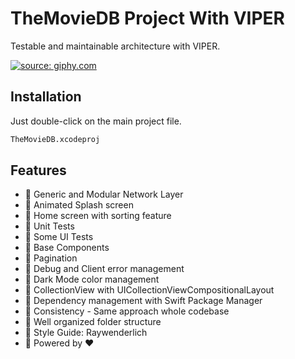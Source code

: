 # TheMovieDB Project With VIPER

Testable and maintainable architecture with VIPER. 

<a href="https://media.giphy.com/media/31E3fZ7P1NBuguXmS9/giphy.gif"><img src="https://media.giphy.com/media/31E3fZ7P1NBuguXmS9/giphy.gif" title="source: giphy.com" /></a>


## Installation

Just double-click on the main project file.

```bash
TheMovieDB.xcodeproj
```

## Features

- 🌱 Generic and Modular Network Layer
- 🌱 Animated Splash screen
- 🌱 Home screen with sorting feature
- 🌱 Unit Tests
- 🌱 Some UI Tests
- 🌱 Base Components
- 🌱 Pagination
- 🌱 Debug and Client error management
- 🌱 Dark Mode color management
- 🌱 CollectionView with UICollectionViewCompositionalLayout
- 🌱 Dependency management with Swift Package Manager
- 🌱 Consistency - Same approach whole codebase
- 🌱 Well organized folder structure
- 🌱 Style Guide: Raywenderlich
- 🌱 Powered by ❤️
